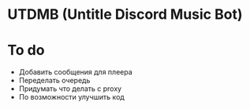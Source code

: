 # UTDMB (Untitle Discord Music Bot)

# To do
- Добавить сообщения для плеера
- Переделать очередь
- Придумать что делать с proxy
- По возможности улучшить код